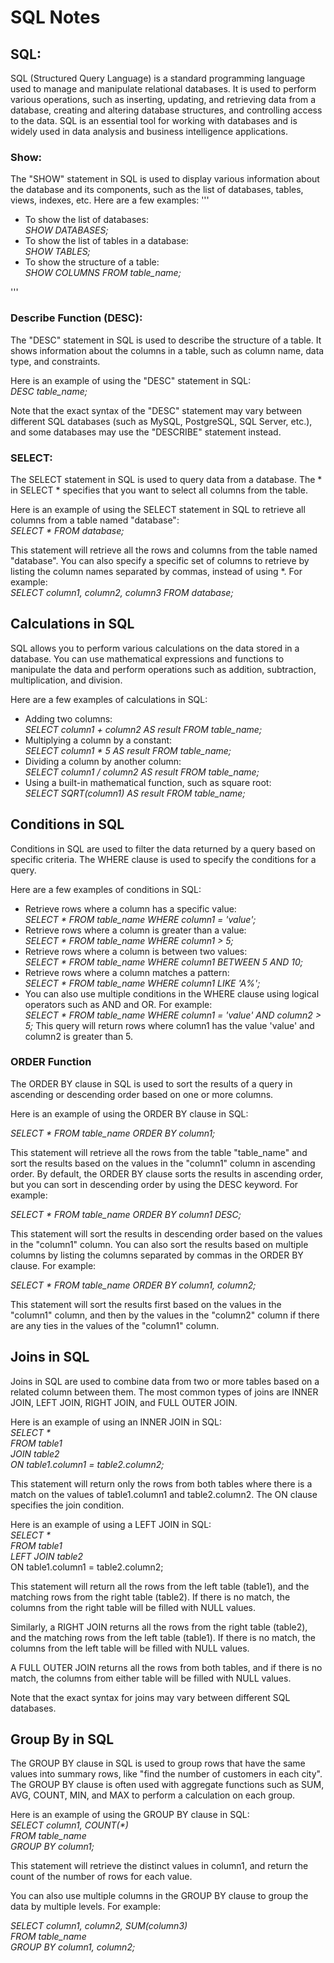 <h1>SQL Notes</h1>
<h2>SQL:</h2><p> SQL (Structured Query Language) is a standard programming language used to manage and manipulate relational databases. It is used to perform various operations, such as inserting, updating, and retrieving data from a database, creating and altering database structures, and controlling access to the data. SQL is an essential tool for working with databases and is widely used in data analysis and business intelligence applications. </p>

<h3>Show:</h3><p>The "SHOW" statement in SQL is used to display various information about the database and its components, such as the list of databases, tables, views, indexes, etc. Here are a few examples:
'''
<ul>
<li>To show the list of databases:<br>
<i>SHOW DATABASES;</i>
</li>
<li>To show the list of tables in a database:<br>
<i>SHOW TABLES;</i>
</li>
<li>To show the structure of a table:<br>
<i>SHOW COLUMNS FROM table_name;</i>
</li>
</ul>
'''
</p>
<h3>Describe Function (DESC):</h3><p>The "DESC" statement in SQL is used to describe the structure of a table. It shows information about the columns in a table, such as column name, data type, and constraints.

Here is an example of using the "DESC" statement in SQL:
<br>
<i>DESC table_name;</i>

Note that the exact syntax of the "DESC" statement may vary between different SQL databases (such as MySQL, PostgreSQL, SQL Server, etc.), and some databases may use the "DESCRIBE" statement instead.</p>

<h3>SELECT: </h3><p>The SELECT statement in SQL is used to query data from a database. The * in SELECT * specifies that you want to select all columns from the table.

Here is an example of using the SELECT statement in SQL to retrieve all columns from a table named "database":
<br>
<i>SELECT * FROM database;</i></p>

<p>This statement will retrieve all the rows and columns from the table named "database". You can also specify a specific set of columns to retrieve by listing the column names separated by commas, instead of using *. For example:
<br>
<i>SELECT column1, column2, column3 FROM database;</i></p>

<h2>Calculations in SQL</h2>
<p>SQL allows you to perform various calculations on the data stored in a database. You can use mathematical expressions and functions to manipulate the data and perform operations such as addition, subtraction, multiplication, and division.<br>

<p>Here are a few examples of calculations in SQL:
<ul>
<li>Adding two columns:<br>
<i>SELECT column1 + column2 AS result FROM table_name;</i></li>

<li>Multiplying a column by a constant:<br>
<i>SELECT column1 * 5 AS result FROM table_name;</i></li>

<li>Dividing a column by another column:<br>
<i>SELECT column1 / column2 AS result FROM table_name;</i></li>

<li>Using a built-in mathematical function, such as square root:<br>
<i>SELECT SQRT(column1) AS result FROM table_name;</i></li></ul></p>

<h2>Conditions in SQL</h2>
<p>Conditions in SQL are used to filter the data returned by a query based on specific criteria. The WHERE clause is used to specify the conditions for a query.</p>
<p>Here are a few examples of conditions in SQL:

<ul>
<li>Retrieve rows where a column has a specific value:<br>
<i>SELECT * FROM table_name WHERE column1 = 'value';</i></li>

<li>Retrieve rows where a column is greater than a value:<br>
<i>SELECT * FROM table_name WHERE column1 > 5;</i></li>

<li>Retrieve rows where a column is between two values:<br>
<i>SELECT * FROM table_name WHERE column1 BETWEEN 5 AND 10;</i></li>

<li>Retrieve rows where a column matches a pattern:<br>
<i>SELECT * FROM table_name WHERE column1 LIKE 'A%';</i></li>

<li>You can also use multiple conditions in the WHERE clause using logical operators such as AND and OR. For example:<br>
<i>SELECT * FROM table_name WHERE column1 = 'value' AND column2 > 5;</i>
This query will return rows where column1 has the value 'value' and column2 is greater than 5.</li>
</ul></p>

<h3>ORDER Function</h3>
<p>The ORDER BY clause in SQL is used to sort the results of a query in ascending or descending order based on one or more columns.</p>

<p>Here is an example of using the ORDER BY clause in SQL:</p>

<p><i>SELECT * FROM table_name ORDER BY column1;</i></p>
<p>This statement will retrieve all the rows from the table "table_name" and sort the results based on the values in the "column1" column in ascending order. By default, the ORDER BY clause sorts the results in ascending order, but you can sort in descending order by using the DESC keyword. For example:</p>

<p><i>SELECT * FROM table_name ORDER BY column1 DESC;</i></p>

<p>This statement will sort the results in descending order based on the values in the "column1" column. You can also sort the results based on multiple columns by listing the columns separated by commas in the ORDER BY clause. For example:</p>

<p><i>SELECT * FROM table_name ORDER BY column1, column2;</i></p>

<p>This statement will sort the results first based on the values in the "column1" column, and then by the values in the "column2" column if there are any ties in the values of the "column1" column.</p>

<h2>Joins in SQL</h2>

<p>Joins in SQL are used to combine data from two or more tables based on a related column between them. The most common types of joins are INNER JOIN, LEFT JOIN, RIGHT JOIN, and FULL OUTER JOIN.</p>

<p>Here is an example of using an INNER JOIN in SQL:<br>
<i>SELECT *<br>
FROM table1<br>
JOIN table2<br>
ON table1.column1 = table2.column2;</i></p>

<p>This statement will return only the rows from both tables where there is a match on the values of table1.column1 and table2.column2. The ON clause specifies the join condition.</p>

<p>Here is an example of using a LEFT JOIN in SQL:<br>
<i>SELECT *<br>
FROM table1<br>
LEFT JOIN table2</i><br>
ON table1.column1 = table2.column2;</p>

<p>This statement will return all the rows from the left table (table1), and the matching rows from the right table (table2). If there is no match, the columns from the right table will be filled with NULL values.</p>

<p>Similarly, a RIGHT JOIN returns all the rows from the right table (table2), and the matching rows from the left table (table1). If there is no match, the columns from the left table will be filled with NULL values.</p>

<p>A FULL OUTER JOIN returns all the rows from both tables, and if there is no match, the columns from either table will be filled with NULL values.</p>

<p>Note that the exact syntax for joins may vary between different SQL databases.</p>

<h2>Group By in SQL</h2>

<p>The GROUP BY clause in SQL is used to group rows that have the same values into summary rows, like "find the number of customers in each city". The GROUP BY clause is often used with aggregate functions such as SUM, AVG, COUNT, MIN, and MAX to perform a calculation on each group.</p>

<p>Here is an example of using the GROUP BY clause in SQL:<br>
<i>SELECT column1, COUNT(*)<br>
FROM table_name<br>
GROUP BY column1;<br></i></p>

<p>This statement will retrieve the distinct values in column1, and return the count of the number of rows for each value.</p>

<p>You can also use multiple columns in the GROUP BY clause to group the data by multiple levels. For example:</p>

<p><i>SELECT column1, column2, SUM(column3)<br>
FROM table_name<br>
GROUP BY column1, column2;<br></i></p>